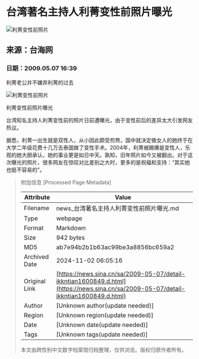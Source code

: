 # 台湾著名主持人利菁变性前照片曝光

![利菁变性前照片](//n.sinaimg.cn/sinacn10208/358/w179h179/20191010/a4d2-ifrwayx3596876.jpg)

## 来源：台海网
### 日期：2009.05.07 16:39

利菁老公并不嫌弃利菁的过去

![利菁变性前照片](//www.sinaimg.cn/dy/s/2009-05-07/ca73b8978e8dbd4669c12895204ec4ef.bmp)

利菁变性前照片曝光

台湾知名主持人利菁变性前的照片日前遭曝光，由于变性前后的差异太大引发网友热议。

据悉，利菁一出生就是双性人，从小因此颇受煎熬，国中就决定做女人的她终于在大学二年级花费十几万去泰国做了变性手术。2004年，利菁被踢爆是变性人，乐观的她大胆承认，她的事业更是如日中天。孰知，旧年照片如今又被翻出。对于这次曝光的照片，很多网友在惊叹对比差别之大时，更多的是祝福和支持：“其实她也挺不容易的”。

> 附加信息 [Processed Page Metadata]
>
> | Attribute       | Value                                  |
> |-----------------|----------------------------------------|
> | Filename        | news_台湾著名主持人利菁变性前照片曝光.md                             |
> | Type            | webpage                                 |
> | Format          | Markdown                               |
> | Size            | 942 bytes                           |
> | MD5             | ab7e94b2b1b63ac99be3a8856bc659a2                                  |
> | Archived Date   | 2024-11-02 06:05:16                             |
> | Original Link   | [https://news.sina.cn/sa/2009-05-07/detail-ikkntian1600849.d.html](https://news.sina.cn/sa/2009-05-07/detail-ikkntian1600849.d.html)                         |
> | Author          | [Unknown author(update needed)]                              |
> | Region          | [Unknown region(update needed)]                              |
> | Date            | [Unknown date(update needed)]                                 |
> | Tags            | [Unknown tags(update needed)]                                 |
>
> 本文由跨性别中文数字档案馆归档整理，仅供浏览。版权归原作者所有。
>